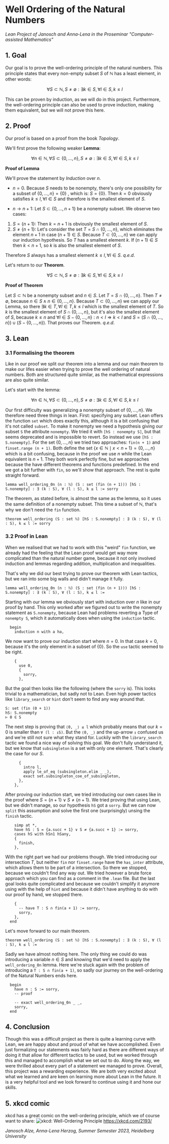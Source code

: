 # Well Ordering of the Natural Numbers

*Lean Project of Janosch and Anna-Lena in the Proseminar "Computer-assisted Mathematics"*

## 1. Goal

Our goal is to prove the well-ordering principle of the natural numbers. This principle states that every non-empty subset $S$ of $\mathbb{N}$ has a least element, in other words:

$$
    \forall S \subset \mathbb{N}, S \neq \emptyset : \exists k \in S, \forall l \in S, k \leq l
$$

This can be proven by induction, as we will do in this project. Furthermore, the well-ordering principle can also be used to prove induction, making them equivalent, but we will not prove this here.

## 2. Proof

Our proof is based on a proof from the book *Topology*.

We'll first prove the following weaker **Lemma**:

$$
    \forall n \in \mathbb{N}, \forall S \subset \lbrace 0, ..., n \rbrace, S \neq \emptyset : \exists k \in S, \forall l \in S, k \leq l
$$

**Proof of Lemma**

We'll prove the statement by *Induction* over $n$.

* $n=0$. Because $S$ needs to be nonempty, there's only one possibility for a subset of $\left\lbrace 0, ..., n \right\rbrace = \left\lbrace 0 \right\rbrace$ , which is: $S = \left\lbrace  0 \right\rbrace$. Then $k=0$ obviously satisfies $k \leq l, \forall l \in S$ and therefore is the smallest element of $S$.

* $n \rightarrow n+1$: Let $S \subset \left\lbrace 0, ..., n+1\right\rbrace$ be a nonempty subset. We observe two cases:

1. $S = \left\lbrace n+1 \right\rbrace$:
    Then $k=n+1$ is obviously the smallest element of $S$.
2. $S \neq \left\lbrace n+1\right\rbrace$:
    Let's consider the set $T = S \cap \left\lbrace 0, ..., n \right\rbrace$, which eliminates the element $n+1$ in case $(n+1) \in S$.
    Because $T \subset \left\lbrace 0, ..., n\right\rbrace$ we can apply our induction hypothesis. So $T$ has a smallest element $k$.
    If $(n+1) \in S$ then $k < n+1$, so $k$ is also the smallest element of $S$.

Therefore $S$ always has a smallest element $k \leq l, \forall l \in S$.
$q.e.d.$

Let's return to our **Theorem**.

$$
    \forall S \subset \mathbb{N}, S \neq \emptyset : \exists k \in S, \forall l \in S, k \leq l
$$

**Proof of Theorem**

Let $S \subset \mathbb{N}$ be a nonempty subset and $n \in S$. Let $T = S \cap \left\lbrace 0, ..., n \right\rbrace$.
Then $T \neq \emptyset$, because $n \in S \land n \in \left\lbrace 0, ..., n \right\rbrace$.
Because $T \subset \left\lbrace 0, ..., n \right\rbrace$ we can apply our Lemma, so there $\exists k \in T, \forall l \in T, k \leq l$ which is the smallest element of $T$.
So $k$ is the smallest element of $S \cap \left\lbrace 0, ..., n \right\rbrace$, but it's also the smallest element of $S$, because $k \leq n$ and $\forall l \in S - \left\lbrace 0, ..., n \right\rbrace : n < l \Rightarrow k < l$  and $S = (S \cap \left\lbrace 0, ..., n\right\rbrace) \cup (S - \left\lbrace 0, ..., n\right\rbrace)$.
That proves our Theorem. $q.e.d.$

## 3. Lean

### 3.1 Formalising the theorem

Like in our proof we split our theorem into a lemma and our main theorem to make our lifes easier when trying to prove the well ordering of natural numbers. Both are structured quite similar, as the mathematical expressions are also quite similar.

Let's start with the lemma:

$$ \forall n \in \mathbb{N}, \forall S \subset \left\lbrace 0, ..., n\right\rbrace, S \neq \emptyset : \exists k \in S, \forall l \in S, k \leq l$$

Our first difficulty was generalizing a nonempty subset of $\left\lbrace 0, ..., n \right\rbrace$. We therefore need three things in lean. First: specifying any subset. Lean offers the function ```set``` which does exactly this, although it is a bit confusing that it's not called ```subset```. To make it nonempty we need a hypothesis giving our subset ```S``` the attribute ```nonempty```. We tried it with ```[hS : nonempty S]```, but that seems deprecated and is impossible to revert. So instead we use ```[hS : S.nonempty]```. 
For the set $\left\lbrace 0, ..., n \right\rbrace$ we tried two approaches: ```fin(n + 1)``` and ```finset.range (n + 1)```. Both define the set $\left\lbrace x \in \mathbb{N} \mid x < n + 1 \right\rbrace  = \left\lbrace 0, ..., n\right\rbrace$ which is a bit confusing, because in the proof we use $n$ while the Lean equivalent is $n + 1$. They both work perfectly fine, but we approaches because the have different theorems and functions predefined. In the end we got a bit further with ```fin```, so we'll show that approach.
The rest is quite straight forward.

```lean
lemma well_ordering_0n (n : ℕ) (S : set (fin (n + 1))) [hS : S.nonempty] : ∃ (k : S), ∀ (l : S), k ≤ l := sorry
```

The theorem, as stated before, is almost the same as the lemma, so it uses the same definition of a nonempty subset. This time a subset of $\mathbb{N}$, that's why we don't need the ```fin``` function.

```lean
theorem well_ordering (S : set ℕ) [hS : S.nonempty] : ∃ (k : S), ∀ (l : S), k ≤ l := sorry
```

### 3.2 Proof in Lean

When we realised that we had to work with this "weird" ```fin``` function, we already had the feeling that the Lean proof would get way more complicated than the natural number game, because it not only involved induction and lemmas regarding addition, multiplication and inequalities.

That's why we did our best trying to prove our theorem with Lean tactics, but we ran into some big walls and didn't manage it fully.

```lean
lemma well_ordering_0n (n : ℕ) (S : set (fin (n + 1))) [hS : S.nonempty] : ∃ (k : S), ∀ (l : S), k ≤ l :=
```

Starting with our lemma we obviously start with induction over $n$ like in our proof by hand. This only worked after we figured out to write the nonempty statement as ```S.nonempty```, because Lean had problems reverting a Type of ```nonempty S```, which it automatically does when using the ```induction``` tactic.

```lean
  begin
    induction n with a ha,
```

We now want to prove our induction start where $n = 0$. In that case $k = 0$, because it's the only element in a subset of $\left\lbrace 0\right\rbrace$. So the ```use``` tactic seemed to be right.

```lean
    {
      use 0,
      {
        sorry,
      },
```

But the goal then looks like the following (where the ```sorry``` is). This looks trivial to a mathematician, but sadly not to Lean. Even high power tactics like ```library_search``` or ```hint``` don't seem to find any way around that.

```lean
S: set (fin (0 + 1))
hS: S.nonempty
⊢ 0 ∈ S
```

The next step is proving that ```⟨0, _⟩ ≤ l``` which probably means that our $k = 0$ is smaller than ```∀ (l : ↥S)```. But the ```⟨0, _⟩``` and the up-arrow ```↥``` confused us and we're still not sure what they stand for. Luckily with the ```library_search``` tactic we found a nice way of solving this goal. We don't fully understand it, but we know that ```subsingleton``` is a set with only one element. That's clearly the case for our $S$.

```lean
      {
        intro l,
        apply le_of_eq (subsingleton.elim _ _),
        exact set.subsingleton_coe_of_subsingleton,
      },
    },
```

After proving our induction start, we tried introducing our own cases like in the proof where $S = \left\lbrace n+1\right\rbrace\lor S \neq \left\lbrace n+1\right\rbrace$. We tried proving that using Lean, but we didn't manage, so our hypothesis ```hS``` got a ```sorry```. But we can now ```split``` this assumption and solve the first one (surprisingly) unsing the ```finish``` tactic.

```lean
    simp at *,
    have hS : S = {a.succ + 1} ∨ S ≠ {a.succ + 1} := sorry,
    cases hS with hSn1 hSany,
    {
      finish,
    },
```

With the right part we had our problems though. We tried introducing our intersection $T$, but neither ```fin``` nor ```finset.range``` have the ```has_inter``` attribute, which allows them to be part of a intersection. So there we stopped, because we couldn't find any way out.
We tried however a brute force approach which you can find as a comment in the ```.lean``` file. But the last goal looks quite complicated and because we couldn't simplify it anymore using with the help of ```hint``` and because it didn't have anything to do with our proof by hand, we stopped there.

```lean
    {
      -- have T : S ∩ fin(a + 1) := sorry,
      sorry,
    },
  end
```

Let's move forward to our main theorem.

```lean
theorem well_ordering (S : set ℕ) [hS : S.nonempty] : ∃ (k : S), ∀ (l : S), k ≤ l :=
```

Sadly we have almost nothing here. The only thing we could do was introducing a variable $n \in S$ and knowing that we'd need to apply the ```well_ordering_0n``` lemma. Here we're stuck again with the problem of introducing a ```T : S ∩ fin(a + 1)```, so sadly our journey on the well-ordering of the Natural Numbers ends here.

```lean
  begin
    have n : S := sorry,
    -- proof

    -- exact well_ordering_0n _ _,
    sorry,
  end
```

## 4. Conclusion

Though this was a difficult project as there is quite a learning curve with Lean, we are happy about and proud of what we have accomplished. Even just formalizing our statements was fairly hard as there are different ways of doing it that allow for different tactics to be used, but we worked through this and managed to accomplish what we set out to do. Along the way, we were thrilled about every part of a statement we managed to prove. Overall, this project was a rewarding experience.
We are both very excited about what we learned and are keen on learning more about Lean in the future. It is a very helpful tool and we look forward to continue using it and hone our skills.

## 5. xkcd comic

xkcd has a great comic on the well-ordering principle, which we of course want to share:
![xkcd: Well-Ordering Principle](https://imgs.xkcd.com/comics/well_ordering_principle_2x.png)
<https://xkcd.com/2193/>

*Janosch Alze, Anna-Lena Herzog, Summer Semester 2023, Heidelberg University*
